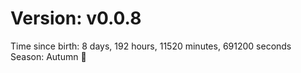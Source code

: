 # Version: v0.0.8
Time since birth: 8 days, 192 hours, 11520 minutes, 691200 seconds
Season: Autumn 🍁
